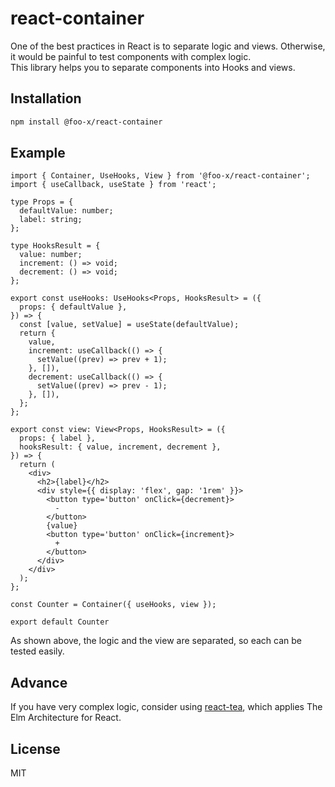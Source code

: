 # react-container

One of the best practices in React is to separate logic and views. Otherwise, it would be painful to test components with complex logic.  
This library helps you to separate components into Hooks and views.


## Installation

```sh
npm install @foo-x/react-container
```


## Example

```tsx
import { Container, UseHooks, View } from '@foo-x/react-container';
import { useCallback, useState } from 'react';

type Props = {
  defaultValue: number;
  label: string;
};

type HooksResult = {
  value: number;
  increment: () => void;
  decrement: () => void;
};

export const useHooks: UseHooks<Props, HooksResult> = ({
  props: { defaultValue },
}) => {
  const [value, setValue] = useState(defaultValue);
  return {
    value,
    increment: useCallback(() => {
      setValue((prev) => prev + 1);
    }, []),
    decrement: useCallback(() => {
      setValue((prev) => prev - 1);
    }, []),
  };
};

export const view: View<Props, HooksResult> = ({
  props: { label },
  hooksResult: { value, increment, decrement },
}) => {
  return (
    <div>
      <h2>{label}</h2>
      <div style={{ display: 'flex', gap: '1rem' }}>
        <button type='button' onClick={decrement}>
          -
        </button>
        {value}
        <button type='button' onClick={increment}>
          +
        </button>
      </div>
    </div>
  );
};

const Counter = Container({ useHooks, view });

export default Counter
```

As shown above, the logic and the view are separated, so each can be tested easily.


## Advance

If you have very complex logic, consider using [react-tea](https://github.com/Foo-x/react-tea), which applies The Elm Architecture for React.


## License

MIT
